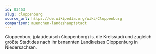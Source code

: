 ```yaml
---
id: 03453
slug: cloppenburg
source_url: https://de.wikipedia.org/wiki/Cloppenburg
comparison: muenchen-landeshauptstadt
---
```


Cloppenburg (plattdeutsch Cloppenborg) ist die Kreisstadt und zugleich größte Stadt des nach ihr benannten Landkreises Cloppenburg in Niedersachsen.
